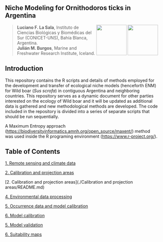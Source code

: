 
## Niche Modeling for Ornithodoros ticks in Argentina

<img align="right" width="100" height="100" src="https://user-images.githubusercontent.com/20196847/121586179-ba0f1880-ca09-11eb-9a69-e4f534fafc6b.jpg">

<img align="right" width="100" height="100" src="https://user-images.githubusercontent.com/20196847/121600383-c3ed4780-ca1a-11eb-812c-e30c7c034790.png">


>**Luciano F. La Sala**, Instituto de Ciencias Biológicas y Biomédicas del Sur (CONICET-UNS), Bahía Blanca, Argentina.  
**Julián M. Burgos**, Marine and Freshwater Research Institute, Iceland.  

Introduction
----------  
This repository contains the R scripts and details of methods employed for the development and transfer of ecological niche models (henceforth ENM) for Wild boar (*Sus scrofa*) in contiguous Argentina and neighboring countries.
This repository serves as a dynamic document for other parties interested on the ecology of Wild boar and it will be updated as additional data is gathered and new methodological methods are developed. 
The code included in the repository is divided into a series of separate scripts that should be run sequentially.

A Maximum Entropy approach (https://biodiversityinformatics.amnh.org/open_source/maxent/) method was used inside the R programing environment (https://www.r-project.org/).   


Table of Contents
----------

[1. Remote sensing and climate data](./GEE-raster-processing/README.md) 

[2. Calibration and projection areas](./Calibration_projection_areas/README.md)

[2. Calibration and projection areas](./Calibration and projection areas/README.md)

[4. Environmental data processing](./Environmental_data.md)

[5. Occurrence data and model calibration](./Occurrence_data_model_calibration.md)

[6. Model calibration](./calibration/calibration.md)

[5. Model validation](./Validation/README.md)

[6. Suitability maps](./plots)


